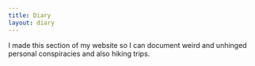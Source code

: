 ```yaml
---
title: Diary
layout: diary
---
```


I made this section of my website so I can document weird and unhinged personal conspiracies and also hiking trips.